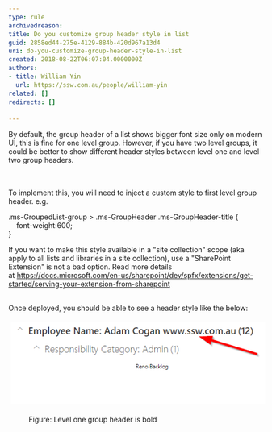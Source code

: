 ```yaml
---
type: rule
archivedreason: 
title: Do you customize group header style in list
guid: 2858ed44-275e-4129-884b-420d967a13d4
uri: do-you-customize-group-header-style-in-list
created: 2018-08-22T06:07:04.0000000Z
authors:
- title: William Yin
  url: https://ssw.com.au/people/william-yin
related: []
redirects: []

---
```



By default, the group header of a list shows bigger font size only on modern UI, this is fine for one level group. However, if you have two level groups, it could be better to show different header styles between level one and level two group headers.<br>
<br><excerpt class='endintro'></excerpt><br>
<p>​To implement this, you will need to inject a custom style to first level group header.​ e.g.</p><p class="ssw15-rteElement-CodeArea">​​.ms-GroupedList-group > .ms-GroupHeader .ms-GroupHeader-title {<br>    font-weight:600;<br>}​</p><p><em></em></p><p>If you want to make this style available in a "site collection" scope (aka apply to all lists and libraries in a site collection), use a "SharePoint Extension" is not a bad option. Read more details at <a href="https://docs.microsoft.com/en-us/sharepoint/dev/spfx/extensions/get-started/serving-your-extension-from-sharepoint">https://docs.microsoft.com/en-us/sharepoint/dev/spfx/extensions/get-started/serving-your-extension-from-sharepoint</a><br> <br></p><p>Once deployed, you should be able to see a header style like the below:<br></p><dl class="ssw15-rteElement-ImageArea"><img src="level one gorup header bold.png" alt="level one gorup header bold.png" style="margin:5px;" /></dl><dd class="ssw15-rteElement-FigureNormal">Figure: Level one group header is bold<br></dd><p><br></p>


